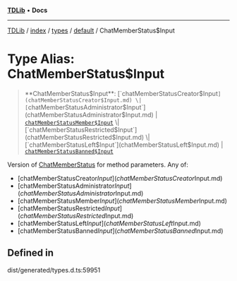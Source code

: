 [**TDLib**](../../../../../../README.md) • **Docs**

***

[TDLib](../../../../../../modules.md) / [index](../../../../../README.md) / [types](../../../README.md) / [default](../README.md) / ChatMemberStatus$Input

# Type Alias: ChatMemberStatus$Input

> **ChatMemberStatus$Input**: [`chatMemberStatusCreator$Input`](chatMemberStatusCreator$Input.md) \| [`chatMemberStatusAdministrator$Input`](chatMemberStatusAdministrator$Input.md) \| [`chatMemberStatusMember$Input`](chatMemberStatusMember$Input.md) \| [`chatMemberStatusRestricted$Input`](chatMemberStatusRestricted$Input.md) \| [`chatMemberStatusLeft$Input`](chatMemberStatusLeft$Input.md) \| [`chatMemberStatusBanned$Input`](chatMemberStatusBanned$Input.md)

Version of [ChatMemberStatus](ChatMemberStatus.md) for method parameters.
Any of:
- [chatMemberStatusCreator$Input](chatMemberStatusCreator$Input.md)
- [chatMemberStatusAdministrator$Input](chatMemberStatusAdministrator$Input.md)
- [chatMemberStatusMember$Input](chatMemberStatusMember$Input.md)
- [chatMemberStatusRestricted$Input](chatMemberStatusRestricted$Input.md)
- [chatMemberStatusLeft$Input](chatMemberStatusLeft$Input.md)
- [chatMemberStatusBanned$Input](chatMemberStatusBanned$Input.md)

## Defined in

dist/generated/types.d.ts:59951
